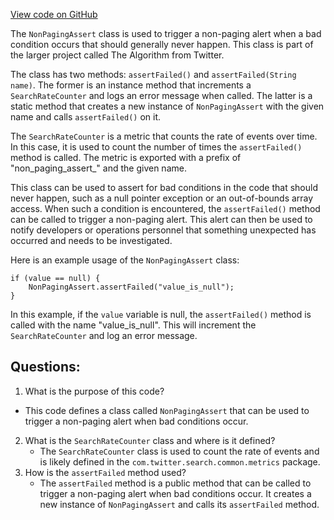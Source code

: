 [View code on GitHub](https://github.com/misbahsy/the-algorithm/src/java/com/twitter/search/earlybird/common/NonPagingAssert.java)

The `NonPagingAssert` class is used to trigger a non-paging alert when a bad condition occurs that should generally never happen. This class is part of the larger project called The Algorithm from Twitter. 

The class has two methods: `assertFailed()` and `assertFailed(String name)`. The former is an instance method that increments a `SearchRateCounter` and logs an error message when called. The latter is a static method that creates a new instance of `NonPagingAssert` with the given name and calls `assertFailed()` on it. 

The `SearchRateCounter` is a metric that counts the rate of events over time. In this case, it is used to count the number of times the `assertFailed()` method is called. The metric is exported with a prefix of "non_paging_assert_" and the given name. 

This class can be used to assert for bad conditions in the code that should never happen, such as a null pointer exception or an out-of-bounds array access. When such a condition is encountered, the `assertFailed()` method can be called to trigger a non-paging alert. This alert can then be used to notify developers or operations personnel that something unexpected has occurred and needs to be investigated. 

Here is an example usage of the `NonPagingAssert` class:

```
if (value == null) {
    NonPagingAssert.assertFailed("value_is_null");
}
```

In this example, if the `value` variable is null, the `assertFailed()` method is called with the name "value_is_null". This will increment the `SearchRateCounter` and log an error message.
## Questions: 
 1. What is the purpose of this code?
   - This code defines a class called `NonPagingAssert` that can be used to trigger a non-paging alert when bad conditions occur.
2. What is the `SearchRateCounter` class and where is it defined?
   - The `SearchRateCounter` class is used to count the rate of events and is likely defined in the `com.twitter.search.common.metrics` package.
3. How is the `assertFailed` method used?
   - The `assertFailed` method is a public method that can be called to trigger a non-paging alert when bad conditions occur. It creates a new instance of `NonPagingAssert` and calls its `assertFailed` method.